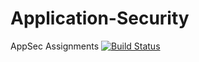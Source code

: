 # Application-Security
AppSec Assignments
[![Build Status](https://travis-ci.com/mh5154/Application-Security.svg?branch=master)](https://travis-ci.com/mh5154/Application-Security)
